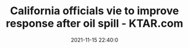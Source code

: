 ---
"title": "California officials vie to improve response after oil spill - KTAR.com"
"date": "2021-11-15 22:40:0"
"feed_name": "GOOGLENEWSDRILLING"
"feed_website": "https://news.google.com/search?q=drilling%2Bincident&hl=en-US&gl=US&ceid=US:en"
"feed_rss": "https://news.google.com/rss/search?q=drilling%2Bincident&hl=en-US&gl=US&ceid=US:en"
"link": "https://ktar.com/story/4769980/california-officials-vie-to-improve-response-after-oil-spill/"
"source": "{'href': 'https://ktar.com', 'title': 'KTAR.com'}"
"file": "_posts/2021-1-1-b13c630078a179643e9f4ea9fcf483c98cda06f9.md"
"accident": "0"
"drilling": "0"
"dead": "0"
"injured": "0"
"arrested": "0"
"place": "unknown place"
"where": "unknown site"
"causes": "unknown"
"place_uri": "unknown place"
---